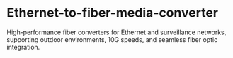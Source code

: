 # Ethernet-to-fiber-media-converter
High-performance fiber converters for Ethernet and surveillance networks, supporting outdoor environments, 10G speeds, and seamless fiber optic integration.
